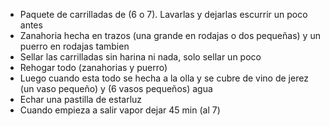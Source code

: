* Paquete de carrilladas de (6 o 7). Lavarlas y dejarlas escurrir un poco antes
* Zanahoria hecha en trazos (una grande en rodajas o dos pequeñas) y un puerro en rodajas tambien
* Sellar las carrilladas sin harina ni nada, solo sellar un poco
* Rehogar todo (zanahorias y puerro) 
* Luego cuando esta todo se hecha a la olla y se cubre de vino de jerez (un vaso pequeño) y (6 vasos pequeños) agua
* Echar una pastilla de estarluz 
* Cuando empieza a salir vapor dejar 45 min (al 7)
